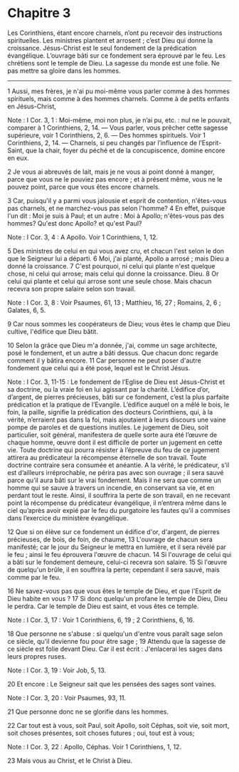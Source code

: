 # Chapitre 3

Les Corinthiens, étant encore charnels, n’ont pu recevoir des instructions spirituelles.
Les ministres plantent et arrosent ; c’est Dieu qui donne la croissance.
Jésus-Christ est le seul fondement de la prédication évangélique.
L’ouvrage bâti sur ce fondement sera éprouvé par le feu.
Les chrétiens sont le temple de Dieu.
La sagesse du monde est une folie.
Ne pas mettre sa gloire dans les hommes.

***

1 Aussi, mes frères, je n'ai pu moi-même vous parler comme à des hommes spirituels, mais comme à des hommes charnels. Comme à de petits enfants en Jésus-Christ,

<span class="bible-note">Note : </span> I Cor. 3, 1 : Moi-même, moi non plus, je n’ai pu, etc. : nul ne le pouvait, comparer à 1 Corinthiens, 2, 14. ― Vous parler, vous prêcher cette sagesse supérieure, voir 1 Corinthiens, 2, 6. ― Des hommes spirituels. Voir 1 Corinthiens, 2, 14. ― Charnels, si peu changés par l’influence de l’Esprit-Saint, que la chair, foyer du péché et de la concupiscence, domine encore en eux.

2 Je vous ai abreuvés de lait, mais je ne vous ai point donné à manger, parce que vous ne le pouviez pas encore ; et à présent même, vous ne le pouvez point, parce que vous êtes encore charnels.


3 Car, puisqu'il y a parmi vous jalousie et esprit de contention, n'êtes-vous pas charnels, et ne marchez-vous pas selon l'homme? 4 En effet, puisque l'un dit : Moi je suis à Paul; et un autre : Moi à Apollo; n'êtes-vous pas des hommes? Qu'est donc Apollo? et qu'est Paul?

<span class="bible-note">Note : </span> I Cor. 3, 4 : A Apollo. Voir 1 Corinthiens, 1, 12.

5 Des ministres de celui en qui vous avez cru, et chacun l'est selon le don que le Seigneur lui a départi. 6 Moi, j'ai planté, Apollo a arrosé ; mais Dieu a donné la croissance. 7 C'est pourquoi, ni celui qui plante n'est quelque chose, ni celui qui arrose; mais celui qui donne la croissance. Dieu. 8 Or celui qui plante et celui qui arrose sont une seule chose. Mais chacun recevra son propre salaire selon son travail.

<span class="bible-note">Note : </span> I Cor. 3, 8 : Voir Psaumes, 61, 13 ; Matthieu, 16, 27 ; Romains, 2, 6 ; Galates, 6, 5.

9 Car nous sommes les coopérateurs de Dieu; vous êtes le champ que Dieu cultive, l'édifice que Dieu bâtit.


10 Selon la grâce que Dieu m'a donnée, j'ai, comme un sage architecte, posé le fondement, et un autre a bâti dessus. Que chacun donc regarde comment il y bâtira encore. 11 Car personne ne peut poser d'autre fondement que celui qui a été posé, lequel est le Christ Jésus.

<span class="bible-note">Note : </span> I Cor. 3, 11-15 : Le fondement de l’Eglise de Dieu est Jésus-Christ et sa doctrine, ou la vraie foi en lui agissant par la charité. L’édifice d’or, d’argent, de pierres précieuses, bâti sur ce fondement, c’est la plus parfaite prédication et la pratique de l’Evangile. L’édifice auquel on a mêlé le bois, le foin, la paille, signifie la prédication des docteurs Corinthiens, qui, à la vérité, n’erraient pas dans la foi, mais ajoutaient à leurs discours une vaine pompe de paroles et de questions inutiles. Le jugement de Dieu, soit particulier, soit général, manifestera de quelle sorte aura été l’œuvre de chaque homme, œuvre dont il est difficile de porter un jugement en cette vie. Toute doctrine qui pourra résister à l’épreuve du feu de ce jugement attirera au prédicateur la récompense éternelle de son travail. Toute doctrine contraire sera consumée et anéantie. A la vérité, le prédicateur, s’il est d’ailleurs irréprochable, ne périra pas avec son ouvrage ; il sera sauvé parce qu’il aura bâti sur le vrai
fondement. Mais il ne sera que comme un homme qui se sauve à travers un incendie, en conservant sa vie, et en perdant tout le reste. Ainsi, il souffrira la perte de son travail, en ne recevant point la récompense du prédicateur évangélique, il n’entrera même dans le ciel qu’après avoir expié par le feu du purgatoire les fautes qu’il a commises dans l’exercice du ministère évangélique.

12 Que si on élève sur ce fondement un édifice d'or, d'argent, de pierres précieuses, de bois, de foin, de chaume, 13 L'ouvrage de chacun sera manifesté; car le jour du Seigneur le mettra en lumière, et il sera révélé par le feu ; ainsi le feu éprouvera l'œuvre de chacun. 14 Si l'ouvrage de celui qui a bâti sur le fondement demeure, celui-ci recevra son salaire. 15 Si l'œuvre de quelqu'un brûle, il en souffrira la perte; cependant il sera sauvé, mais comme par le feu.


16 Ne savez-vous pas que vous êtes le temple de Dieu, et que l'Esprit de Dieu habite en vous ? 17 Si donc quelqu'un profane le temple de Dieu, Dieu le perdra. Car le temple de Dieu est saint, et vous êtes ce temple.

<span class="bible-note">Note : </span> I Cor. 3, 17 : Voir 1 Corinthiens, 6, 19 ; 2 Corinthiens, 6, 16.


18 Que personne ne s'abuse : si quelqu'un d'entre vous paraît sage selon ce siècle, qu'il devienne fou pour être sage ; 19 Attendu que la sagesse de ce siècle est folie devant Dieu. Car il est écrit : J'enlacerai les sages dans leurs propres ruses.

<span class="bible-note">Note : </span> I Cor. 3, 19 : Voir Job, 5, 13.

20 Et encore : Le Seigneur sait que les pensées des sages sont vaines.

<span class="bible-note">Note : </span> I Cor. 3, 20 : Voir Psaumes, 93, 11.

21 Que personne donc ne se glorifie dans les hommes.


22 Car tout est à vous, soit Paul, soit Apollo, soit Céphas, soit vie, soit mort, soit choses présentes, soit choses futures ; oui, tout est à vous;

<span class="bible-note">Note : </span> I Cor. 3, 22 : Apollo, Céphas. Voir 1 Corinthiens, 1, 12.

23 Mais vous au Christ, et le Christ à Dieu.

